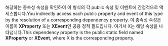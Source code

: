 <span data-ttu-id="ef84a-101">해당하는 종속성 속성을 확인하여 이 형식의 각 public 속성 및 이벤트에 간접적으로 액세스합니다.</span><span class="sxs-lookup"><span data-stu-id="ef84a-101">You indirectly access each public property and event of this type by the resolution of a corresponding dependency property.</span></span> <span data-ttu-id="ef84a-102">이 종속성 속성은 이름이 **XProperty** 또는 **XEvent**인 공용 정적 필드입니다. 여기서 X는 해당 속성을 나타냅니다.</span><span class="sxs-lookup"><span data-stu-id="ef84a-102">This dependency property is the public static field named **XProperty** or **XEvent**, where X is the corresponding property.</span></span>